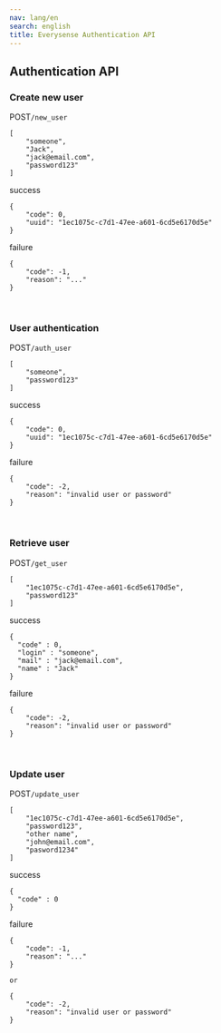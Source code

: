```yaml
---
nav: lang/en
search: english
title: Everysense Authentication API
---
```


## Authentication API
### Create new user
<label class="label">POST</label>`/new_user`


``` 
[
    "someone",
    "Jack",
    "jack@email.com",
    "password123"
]
```

<label class="label success">success</label>
```
{
    "code": 0,
    "uuid": "1ec1075c-c7d1-47ee-a601-6cd5e6170d5e"
}
```
<label class="label danger">failure</label>
```
{
    "code": -1,
    "reason": "..."
}
```
<br>

### User authentication
<label class="label">POST</label>`/auth_user`


``` 
[
    "someone",
    "password123"
]
```

<label class="label success">success</label>
```
{
    "code": 0,
    "uuid": "1ec1075c-c7d1-47ee-a601-6cd5e6170d5e"
}
```
<label class="label danger">failure</label>
```
{
    "code": -2,
    "reason": "invalid user or password"
}
```
<br>

### Retrieve user
<label class="label">POST</label>`/get_user`

``` 
[
    "1ec1075c-c7d1-47ee-a601-6cd5e6170d5e",
    "password123"
]
```

<label class="label success">success</label>
```
{
  "code" : 0, 
  "login" : "someone",
  "mail" : "jack@email.com",
  "name" : "Jack"
}
```
<label class="label danger">failure</label>
```
{
    "code": -2,
    "reason": "invalid user or password"
}
```
<br>

### Update user
<label class="label">POST</label>`/update_user`

```
[
    "1ec1075c-c7d1-47ee-a601-6cd5e6170d5e",
    "password123",
    "other name",
    "john@email.com",
    "pasword1234"
]
```

<label class="label success">success</label>
```
{
  "code" : 0
}
```
<label class="label danger">failure</label>
```
{
    "code": -1,
    "reason": "..."
}

or

{
    "code": -2,
    "reason": "invalid user or password"
}
```
<br>

